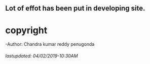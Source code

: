 ## Lot of effot has been put in developing site.

# copyright

-Author: Chandra kumar reddy penugonda

###### lastupdated: 04/02/2019-10:30AM
